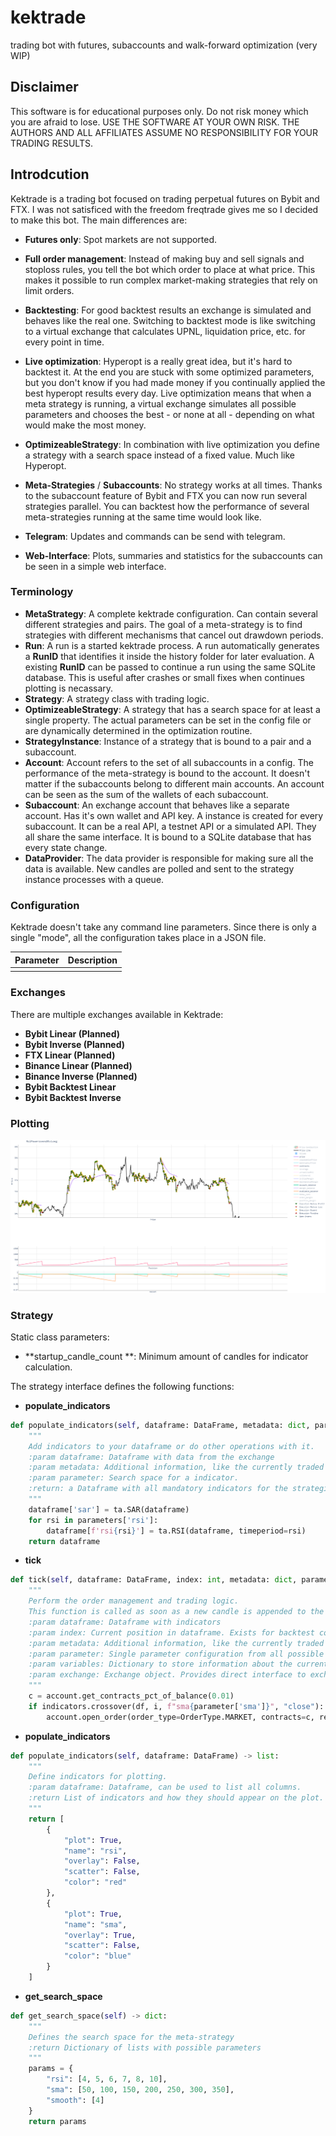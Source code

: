 # kektrade
trading bot with futures, subaccounts and walk-forward optimization (very WIP)

## Disclaimer
This software is for educational purposes only. Do not risk money which you are afraid to lose. USE THE SOFTWARE AT YOUR OWN RISK. THE AUTHORS AND ALL AFFILIATES ASSUME NO RESPONSIBILITY FOR YOUR TRADING RESULTS.

## Introdcution

Kektrade is a trading bot focused on trading perpetual futures on Bybit and FTX. I was not satisficed with the freedom freqtrade gives me so I decided to make this bot. The main differences are:

* **Futures only**: Spot markets are not supported.

* **Full order management**: Instead of making buy and sell signals and stoploss rules, you tell the bot which order to place at what price. This makes it possible to run complex market-making strategies that rely on limit orders.
* **Backtesting**: For good backtest results an exchange is simulated and behaves like the real one. Switching to backtest mode is like switching to a virtual exchange that calculates UPNL, liquidation price, etc. for every point in time.
* **Live optimization**: Hyperopt is a really great idea, but it's hard to backtest it. At the end you are stuck with some optimized parameters, but you don't know if you had made money if you continually applied the best hyperopt results every day. Live optimization means that when a meta strategy is running, a virtual exchange simulates all possible parameters and chooses the best - or none at all - depending on what would make the most money. 
* **OptimizeableStrategy**: In combination with live optimization you define a strategy with a search space instead of a fixed value. Much like Hyperopt.
* **Meta-Strategies** / **Subaccounts**: No strategy works at all times. Thanks to the subaccount feature of Bybit and FTX you can now run several strategies parallel. You can backtest how the performance of several meta-strategies running at the same time would look like. 
* **Telegram**: Updates and commands can be send with telegram.
* **Web-Interface**: Plots, summaries and statistics for the subaccounts can be seen in a simple web interface.

### Terminology

* **MetaStrategy**: A complete kektrade configuration. Can contain several different strategies and pairs. The goal of a meta-strategy is to find strategies with different mechanisms that cancel out drawdown periods.
* **Run**: A run is a started kektrade process. A run automatically generates a **RunID** that identifies it inside the history folder for later evaluation. A existing **RunID** can be passed to continue a run using the same SQLite database. This is useful after crashes or small fixes when continues plotting is necassary.
* **Strategy**: A strategy class with trading logic.
* **OptimizeableStrategy**: A strategy that has a search space for at least a single property. The actual parameters can be set in the config file or are dynamically determined in the optimization routine.
* **StrategyInstance**: Instance of a strategy that is bound to a pair and a subaccount.
* **Account**: Account refers to the set of all subaccounts in a config. The performance of the meta-strategy is bound to the account. It doesn't matter if the subaccounts belong to different main accounts. An account can be seen as the sum of the wallets of each subaccount.
* **Subaccount**: An exchange account that behaves like a separate account. Has it's own wallet and API key. A instance is created for every subaccount. It can be a real API, a testnet API or a simulated API. They all share the same interface. It is bound to a SQLite database that has every state change.
* **DataProvider**: The data provider is responsible for making sure all the data is available. New candles are polled and sent to the strategy instance processes with a queue.



### Configuration ###

Kektrade doesn't take any command line parameters. Since there is only a single "mode", all the configuration takes place in a JSON file. 

| Parameter | Description |
| --------- | ----------- |
|           |             |

### Exchanges ###

There are multiple exchanges available in Kektrade:

* **Bybit Linear (Planned)**
* **Bybit Inverse (Planned)**
* **FTX Linear (Planned)**
* **Binance Linear (Planned)**
* **Binance Inverse (Planned)**
* **Bybit Backtest Linear** 
* **Bybit Backtest Inverse** 


### Plotting

![Plot example](docs/plot1.png)


### Strategy

Static class parameters:

* **startup_candle_count **: Minimum amount of candles for indicator calculation.

  

The strategy interface defines the following functions:

* **populate_indicators**

```python
def populate_indicators(self, dataframe: DataFrame, metadata: dict, parameters: dict) -> DataFrame:
    """
    Add indicators to your dataframe or do other operations with it.
    :param dataframe: Dataframe with data from the exchange
    :param metadata: Additional information, like the currently traded pair
    :param parameter: Search space for a indicator.
    :return: a Dataframe with all mandatory indicators for the strategies
    """
    dataframe['sar'] = ta.SAR(dataframe)
 	for rsi in parameters['rsi']:
 		dataframe[f'rsi{rsi}'] = ta.RSI(dataframe, timeperiod=rsi)
    return dataframe
```

* **tick**

```python
def tick(self, dataframe: DataFrame, index: int, metadata: dict, parameter: dict, variables: dict, account: ISubaccount) -> None:
    """
	Perform the order management and trading logic.
	This function is called as soon as a new candle is appended to the dataframe or in a loop in case of backtest.
	:param dataframe: Dataframe with indicators
	:param index: Current position in dataframe. Exists for backtest compatibility. In Live it is len(dataframe) -1.
	:param metadata: Additional information, like the currently traded pair
	:param parameter: Single parameter configuration from all possible combinations
	:param variables: Dictionary to store information about the current state. Stays persistent between tick calls.
	:param exchange: Exchange object. Provides direct interface to exchange.
    """
    c = account.get_contracts_pct_of_balance(0.01)
    if indicators.crossover(df, i, f"sma{parameter['sma']}", "close"):
        account.open_order(order_type=OrderType.MARKET, contracts=c, reduce_only=True)
```

* **populate_indicators**

```python
def populate_indicators(self, dataframe: DataFrame) -> list:
    """
    Define indicators for plotting.
    :param dataframe: Dataframe, can be used to list all columns.
    :return List of indicators and how they should appear on the plot.
    """
    return [
        {
            "plot": True,
            "name": "rsi",
            "overlay": False,
            "scatter": False,
            "color": "red"
        },
        {
            "plot": True,
            "name": "sma",
            "overlay": True,
            "scatter": False,
            "color": "blue"
        }
    ]
```

* **get_search_space**

```python
def get_search_space(self) -> dict:
    """
    Defines the search space for the meta-strategy
    :return Dictionary of lists with possible parameters
    """
    params = {
        "rsi": [4, 5, 6, 7, 8, 10],
        "sma": [50, 100, 150, 200, 250, 300, 350],
        "smooth": [4]
    }
    return params
```





